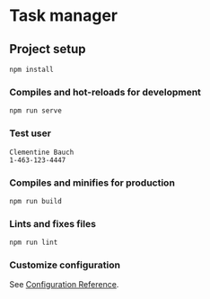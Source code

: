 # Task manager

## Project setup
```
npm install
```

### Compiles and hot-reloads for development
```
npm run serve
```

### Test user
```
Clementine Bauch
1-463-123-4447
```

### Compiles and minifies for production
```
npm run build
```

### Lints and fixes files
```
npm run lint
```

### Customize configuration
See [Configuration Reference](https://cli.vuejs.org/config/).
